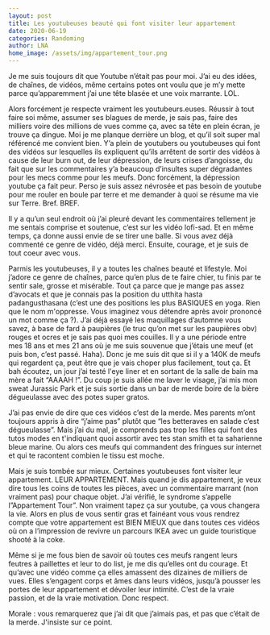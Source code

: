 ```yaml
---
layout: post
title: Les youtubeuses beauté qui font visiter leur appartement
date: 2020-06-19
categories: Randoming
author: LNA
home_image: /assets/img/appartement_tour.png
---
```

Je me suis toujours dit que Youtube n’était pas pour moi. J’ai eu des idées, de chaînes, de vidéos, même certains potes ont voulu que je m’y mette parce qu’apparemment j’ai une tête blasée et une voix marrante. LOL. 

Alors forcément je respecte vraiment les youtubeurs.euses. Réussir à tout faire soi même, assumer ses blagues de merde, je sais pas, faire des milliers voire des millions de vues comme ça, avec sa tête en plein écran, je trouve ça dingue. Moi je me planque derrière un blog, et qu’il soit super mal référencé me convient bien. Y’a plein de youtubers ou youtubeuses qui font des vidéos sur lesquelles ils expliquent qu’ils arrêtent de sortir des vidéos à cause de leur burn out, de leur dépression, de leurs crises d’angoisse, du fait que sur les commentaires y’a beaucoup d’insultes super dégradantes pour les mecs comme pour les meufs. Donc forcément, la dépression youtube ça fait peur. Perso je suis assez névrosée et pas besoin de youtube pour me rouler en boule par terre et me demander à quoi se résume ma vie sur Terre. Bref. BREF. 

Il y a qu’un seul endroit où j’ai pleuré devant les commentaires tellement je me sentais comprise et soutenue, c’est sur les vidéo lofi-sad. Et en même temps, ça donne aussi envie de se tirer une balle. Si vous avez déjà commenté ce genre de vidéo, déjà merci. Ensuite, courage, et je suis de tout coeur avec vous. 

Parmis les youtubeuses, il y a toutes les chaînes beauté et lifestyle. Moi j’adore ce genre de chaînes, parce qu’en plus de te faire chier, tu finis par te sentir sale, grosse et misérable. Tout ça parce que je mange pas assez d’avocats et que je connais pas la position du utthita hasta padangusthasana (c’est une des positions les plus BASIQUES en yoga. Rien que le nom m'oppresse. Vous imaginez vous détendre après avoir prononcé un mot comme ça ?). J’ai déjà essayé les maquillages d’automne vous savez, à base de fard à paupières (le truc qu’on met sur les paupières obv) rouges et ocres et je sais pas quoi mes couilles. Il y a une période entre mes 18 ans et mes 21 ans où je me suis souvenue que j’étais une meuf (et puis bon, c’est passé. Haha). Donc je me suis dit que si il y a 140K de meufs qui regardent ça, peut être que je vais choper plus facilement, tout ça. Et bah écoutez, un jour j’ai testé l'eye liner et en sortant de la salle de bain ma mère a fait “AAAAH !”. Du coup je suis allée me laver le visage, j’ai mis mon sweat Jurassic Park et je suis sortie dans un bar de merde boire de la bière dégueulasse avec des potes super gratos.

J’ai pas envie de dire que ces vidéos c’est de la merde. Mes parents m’ont toujours appris à dire “j’aime pas” plutôt que “les betteraves en salade c’est dégueulasse”. Mais j’ai du mal, je comprends pas trop les filles qui font des tutos modes en t'indiquant quoi assortir avec tes stan smith et ta saharienne bleue marine. Ou alors ces meufs qui commandent des fringues sur internet et qui te racontent combien le tissu est moche. 

Mais je suis tombée sur mieux. Certaines youtubeuses font visiter leur appartement. LEUR APPARTEMENT. Mais quand je dis appartement, je veux dire tous les coins de toutes les pièces, avec un commentaire marrant (non vraiment pas)  pour chaque objet. J’ai vérifié, le syndrome s’appelle l”Appartement Tour”. Non vraiment tapez ça sur youtube, ça vous changera la vie. Alors en plus de vous sentir gras et fainéant vous vous rendrez compte que votre appartement est BIEN MIEUX que dans toutes ces vidéos où on a l’impression de revivre un parcours IKEA avec un guide touristique shooté à la coke. 

Même si je me fous bien de savoir où toutes ces meufs rangent leurs feutres à paillettes et leur to do list, je me dis qu’elles ont du courage. Et qu’avec une vidéo comme ça elles amassent des dizaines de milliers de vues. Elles s’engagent corps et âmes dans leurs vidéos, jusqu’à pousser les portes de leur appartement et dévoiler leur intimité. C’est de la vraie passion, et de la vraie motivation. Donc respect.

<p class="morale">Morale : vous remarquerez que j’ai dit que j’aimais pas, et pas que c’était de la merde. J'insiste sur ce point.</p>